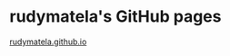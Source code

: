 rudymatela's GitHub pages
=========================

[rudymatela.github.io](https://rudymatela.github.io)
